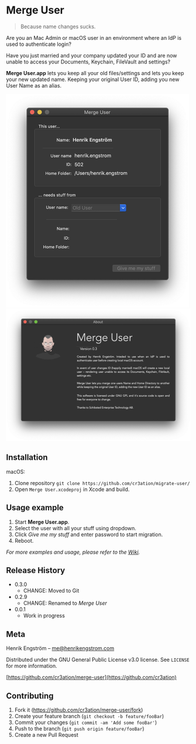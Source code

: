 # Merge User
> Because name changes sucks.

Are you an Mac Admin or macOS user in an environment where an IdP is used to
authenticate login?

Have you just married and your company updated your ID and are now
unable to access your Documents, Keychain, FileVault and settings?

__Merge User.app__ lets you keep all your old files/settings and lets you keep your 
new updated name. Keeping your original User ID, adding you new User Name as an alias.

<img src="Tutorial/merge-user-interface.png" alt="drawing" width="500"/><img src="Tutorial/merge-user-about.png" alt="drawing" width="700"/>

## Installation

macOS:

1) Clone repository `git clone https://github.com/cr3ation/migrate-user/`
2) Open `Merge User.xcodeproj` in Xcode and build.

## Usage example

1) Start __Merge User.app__.
2) Select the user with all your stuff using dropdown.
3) Click _Give me my stuff_ and enter password to start migration.
4) Reboot.

_For more examples and usage, please refer to the [Wiki][wiki]._

## Release History

* 0.3.0
    * CHANGE: Moved to Git
* 0.2.9
    * CHANGE: Renamed to _Merge User_
* 0.0.1
    * Work in progress

## Meta

Henrik Engström – me@henrikengstrom.com

Distributed under the GNU General Public License v3.0 license. See ``LICENSE`` for more information.

[https://github.com/cr3ation/merge-user](https://github.com/cr3ation)

## Contributing

1. Fork it (<https://github.com/cr3ation/merge-user/fork>)
2. Create your feature branch (`git checkout -b feature/fooBar`)
3. Commit your changes (`git commit -am 'Add some fooBar'`)
4. Push to the branch (`git push origin feature/fooBar`)
5. Create a new Pull Request

<!-- Markdown link & img dfn's -->
[travis-image]: https://img.shields.io/travis/dbader/node-datadog-metrics/master.svg?style=flat-square
[travis-url]: https://travis-ci.org/dbader/node-datadog-metrics
[wiki]: https://github.com/cr3ation/merge-user/wiki

